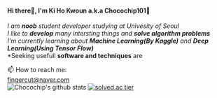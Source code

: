 #### Hi there👋, I'm Ki Ho Kwoun a.k.a Chocochip101:cookie:   

*I am **noob** student developer studying at Univesity of Seoul*   
*I like to **develop** many intersting things and **solve algorithm problems***          
*I'm currently learning about **Machine Learning(By Kaggle)** and **Deep Learning(Using Tensor Flow)***   
*Seeking usefull **software and techniques** are


📫 How to reach me:   
fingercut@naver.com    
![Chocochip's github stats](https://github-readme-stats.vercel.app/api?username=Chocochip101&show_icons=true)  [![solved.ac tier](http://mazassumnida.wtf/api/generate_badge?boj=kiho1998)](https://solved.ac/kiho1998)

<!--
**Chocochip101/Chocochip101** is a ✨ _special_ ✨ repository because its `README.md` (this file) appears on your GitHub profile.

Here are some ideas to get you started:

- 🔭 I’m currently working on ...
- 🌱 I’m currently learning ...
- 👯 I’m looking to collaborate on ...
- 🤔 I’m looking for help with ...
- 💬 Ask me about ...
- 📫 How to reach me: ...
- 😄 Pronouns: ...
- ⚡ Fun fact: ...
-->

